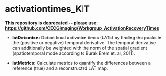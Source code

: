 # activationtimes_KIT

**This repository is deprecated -- please use: https://github.com/CECGImaging/Workgroup_ActivationRecoveryTimes**

* **latDetection:** Detect local activation times (LATs) by finding the peaks in the (positive or negative) temporal derivative. The temporal derivative can additionally be weighted with the norm of the spatial gradient (spatiotemporal mode according to Burak Erem et. al, 2011).

* **latMetrics:** Calculate metrics to quantify the differences between a reference (true) and a reconstructed LAT map.
